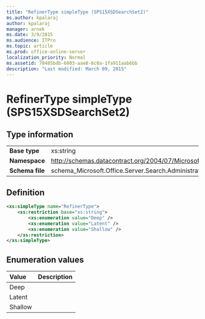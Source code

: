 ```yaml
---
title: "RefinerType simpleType (SPS15XSDSearchSet2)"
ms.author: kpalaraj
author: kpalaraj
manager: arnek
ms.date: 3/9/2015
ms.audience: ITPro
ms.topic: article
ms.prod: office-online-server
localization_priority: Normal
ms.assetid: 78485bdb-6003-aae8-6c0a-1fa911aab6bb
description: "Last modified: March 09, 2015"
---
```


# RefinerType simpleType (SPS15XSDSearchSet2)

 
  
## Type information

|||
|:-----|:-----|
|**Base type** <br/> |xs:string  <br/> |
|**Namespace** <br/> |http://schemas.datacontract.org/2004/07/Microsoft.Office.Server.Search.Administration  <br/> |
|**Schema file** <br/> |schema_Microsoft.Office.Server.Search.Administration.xsd  <br/> |
   
## Definition

```XML
<xs:simpleType name="RefinerType">
    <xs:restriction base="xs:string">
        <xs:enumeration value="Deep" />
        <xs:enumeration value="Latent" />
        <xs:enumeration value="Shallow" />
    </xs:restriction>
</xs:simpleType>

```

## Enumeration values

|**Value**|**Description**|
|:-----|:-----|
|Deep  <br/> ||
|Latent  <br/> ||
|Shallow  <br/> ||
   

